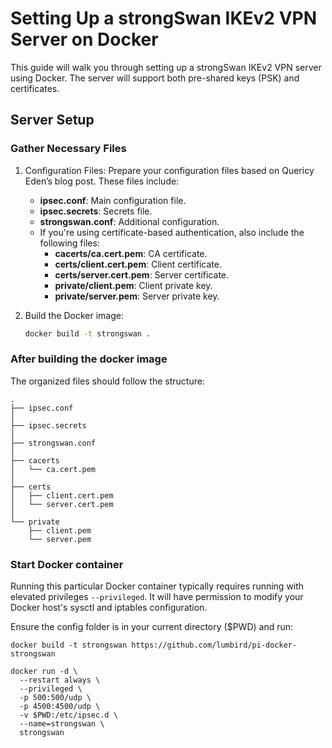 # Setting Up a strongSwan IKEv2 VPN Server on Docker

This guide will walk you through setting up a strongSwan IKEv2 VPN server using Docker. The server will support both pre-shared keys (PSK) and certificates.

## Server Setup

### Gather Necessary Files

1. Configuration Files: Prepare your configuration files based on Quericy Eden’s blog post. These files include:
    - **ipsec.conf**: Main configuration file.
    - **ipsec.secrets**: Secrets file.
    - **strongswan.conf**: Additional configuration.
    - If you're using certificate-based authentication, also include the following files:
        - **cacerts/ca.cert.pem**: CA certificate.
        - **certs/client.cert.pem**: Client certificate.
        - **certs/server.cert.pem**: Server certificate.
        - **private/client.pem**: Client private key.
        - **private/server.pem**: Server private key.

  
2. Build the Docker image:

    ```bash
    docker build -t strongswan .
    ```

### After building the docker image
The organized files should follow the structure:
   
```
.
├── ipsec.conf
│
├── ipsec.secrets
│
├── strongswan.conf
│
├── cacerts
│   └── ca.cert.pem
│
├── certs
│   ├── client.cert.pem
│   └── server.cert.pem
│
└── private
    ├── client.pem
    └── server.pem
```

### Start Docker container

Running this particular Docker container typically requires
running with elevated privileges `--privileged`. It will have permission to
modify your Docker host's sysctl and iptables configuration.

Ensure the config folder is in your current directory ($PWD) and run:

    docker build -t strongswan https://github.com/lumbird/pi-docker-strongswan

    docker run -d \
      --restart always \
      --privileged \
      -p 500:500/udp \
      -p 4500:4500/udp \
      -v $PWD:/etc/ipsec.d \
      --name=strongswan \
      strongswan
